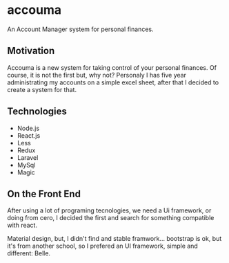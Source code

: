 # accouma
An Account Manager system for personal finances.

## Motivation

Accouma is a new system for taking control of your personal finances. Of course, it is not the first but, why not? Personaly I has five year administrating my accounts on a simple excel sheet, after that I decided to create a system for that.

## Technologies

  - Node.js
  - React.js
  - Less
  - Redux
  - Laravel
  - MySql
  - Magic
 
## On the Front End

After using a lot of programing tecnologies, we need a Ui framework, or doing from cero, I decided the first and search for something compatible with react.

Material design, but, I didn't find and stable framwork... bootstrap is ok, but it's from another school, so I prefered an UI framework, simple and different: Belle.
